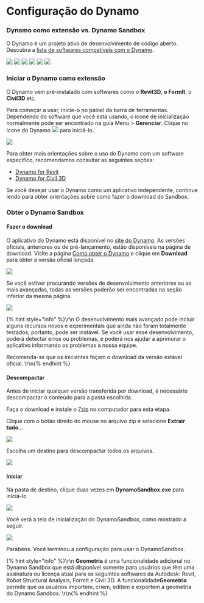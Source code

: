 # Configuração do Dynamo

### Dynamo como extensão vs. Dynamo Sandbox

O Dynamo é um projeto ativo de desenvolvimento de código aberto. Descubra a [lista de softwares compatíveis com o Dynamo](http://dynamobim.org/download/).

![](images/setupfordynamo-dynamorevit.png) ![](images/setupfordynamo-dynamocivil3D.png) ![](images/setupfordynamo-dynamoaliasdesign.png) ![](images/setupfordynamo-dynamoformit.png) ![](<images/setupfordynamo-dynamoadvancesteel (1).png>) ![](images/setupfordynamo-dynamorobotstructuralanalysis.png)

### Iniciar o Dynamo como extensão

O Dynamo vem pré-instalado com softwares como o **Revit3D**, **o FormIt**, o **Civil3D** etc.

Para começar a usar, inicie-o no painel da barra de ferramentas. Dependendo do software que você está usando, o ícone de inicialização normalmente pode ser encontrado na guia Menu > **Gerenciar**. Clique no ícone do Dynamo ![](images/dynamoCore-halfSize.png) para iniciá-lo.

![](<../7_dynamo_for_revit/images/1/launchdynamofromrevit (1).jpg>)

Para obter mais orientações sobre o uso do Dynamo com um software específico, recomendamos consultar as seguintes seções:

* [Dynamo for Revit](../7\_dynamo\_for\_revit/)
* [Dynamo for Civil 3D](../dynamo-for-civil-3d/)

Se você desejar usar o Dynamo como um aplicativo independente, continue lendo para obter orientações sobre como fazer o download do Sandbox.

### Obter o Dynamo Sandbox

#### Fazer o download

O aplicativo do Dynamo está disponível no [site do Dynamo](http://dynamobim.com). As versões oficiais, anteriores ou de pré-lançamento, estão disponíveis na página de download. Visite a página [Como obter o Dynamo](http://dynamobim.org/download/) e clique em **Download** para obter a versão oficial lançada.

![](images/dynamo-sandbox\(1\).png)

Se você estiver procurando versões de desenvolvimento anteriores ou as mais avançadas, todas as versões poderão ser encontradas na seção inferior da mesma página.

![](images/DynamoSandboxAllbuilds.jpg)

{% hint style="info" %}\r\n O desenvolvimento mais avançado pode incluir alguns recursos novos e experimentais que ainda não foram totalmente testados; portanto, pode ser instável. Se você usar esse desenvolvimento, poderá detectar erros ou problemas, e poderá nos ajudar a aprimorar o aplicativo informando os problemas à nossa equipe.

Recomenda-se que os iniciantes façam o download da versão estável oficial. \r\n{% endhint %}

#### Descompactar

Antes de iniciar qualquer versão transferida por download, é necessário descompactar o conteúdo para a pasta escolhida.

Faça o download e instale o [7zip](https://www.7-zip.org/download.html) no computador para esta etapa.

Clique com o botão direito do mouse no arquivo zip e selecione **Extrair tudo**...

![](images/02-03Extractzipfile.jpg)

Escolha um destino para descompactar todos os arquivos.

![](images/02-04Extractdestinationfolder.jpg)

#### Iniciar

Na pasta de destino, clique duas vezes em **DynamoSandbox.exe** para iniciá-lo

![](images/02-05Dynamoexe.jpg)

Você verá a tela de inicialização do DynamoSandbox, como mostrado a seguir.

![](images/02-06Dynamostartupscreen.jpg)

Parabéns. Você terminou a configuração para usar o DynamoSandbox.

{% hint style="info" %}\r\n **Geometria** é uma funcionalidade adicional no Dynamo Sandbox que está disponível somente para usuários que têm uma assinatura ou licença atual para os seguintes softwares da Autodesk: Revit, Robot Structural Analysis, FormIt e Civil 3D. A funcionalidade**Geometria** permite que os usuários importem, criem, editem e exportem a geometria do Dynamo Sandbox. \r\n{% endhint %}
